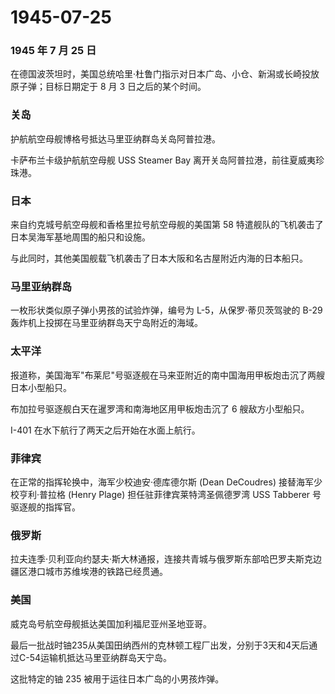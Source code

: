 # 1945-07-25

### 1945 年 7 月 25 日

在德国波茨坦时，美国总统哈里·杜鲁门指示对日本广岛、小仓、新潟或长崎投放原子弹；目标日期定于
8 月 3 日之后的某个时间。

### 关岛

护航航空母舰博格号抵达马里亚纳群岛关岛阿普拉港。

卡萨布兰卡级护航航空母舰 USS Steamer Bay
离开关岛阿普拉港，前往夏威夷珍珠港。

### 日本

来自约克城号航空母舰和香格里拉号航空母舰的美国第 58
特遣舰队的飞机袭击了日本吴海军基地周围的船只和设施。

与此同时，其他美国舰载飞机袭击了日本大阪和名古屋附近内海的日本船只。

### 马里亚纳群岛

一枚形状类似原子弹小男孩的试验炸弹，编号为 L-5，从保罗·蒂贝茨驾驶的 B-29
轰炸机上投掷在马里亚纳群岛天宁岛附近的海域。

### 太平洋

报道称，美国海军"布莱尼"号驱逐舰在马来亚附近的南中国海用甲板炮击沉了两艘日本小型船只。

布加拉号驱逐舰白天在暹罗湾和南海地区用甲板炮击沉了 6 艘敌方小型船只。

I-401 在水下航行了两天之后开始在水面上航行。

### 菲律宾

在正常的指挥轮换中，海军少校迪安·德库德尔斯 (Dean DeCoudres)
接替海军少校亨利·普拉格 (Henry Plage) 担任驻菲律宾莱特湾圣佩德罗湾 USS
Tabberer 号驱逐舰的指挥官。

### 俄罗斯

拉夫连季·贝利亚向约瑟夫·斯大林通报，连接共青城与俄罗斯东部哈巴罗夫斯克边疆区港口城市苏维埃港的铁路已经贯通。

### 美国

威克岛号航空母舰抵达美国加利福尼亚州圣地亚哥。

最后一批战时铀235从美国田纳西州的克林顿工程厂出发，分别于3天和4天后通过C-54运输机抵达马里亚纳群岛天宁岛。

这批特定的铀 235 被用于运往日本广岛的小男孩炸弹。